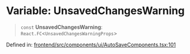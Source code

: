 # Variable: UnsavedChangesWarning

> `const` **UnsavedChangesWarning**: `React.FC`\<`UnsavedChangesWarningProps`\>

Defined in: [frontend/src/components/ui/AutoSaveComponents.tsx:101](https://github.com/lsendel/sass/blob/ca8b2b87627589617e0de57047e1f50d53e78078/frontend/src/components/ui/AutoSaveComponents.tsx#L101)
